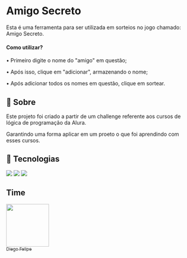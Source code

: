 <h1>Amigo Secreto</h1>
<p>Esta é uma ferramenta para ser utilizada em sorteios no jogo chamado: Amigo Secreto.<p>

<h4>Como utilizar?</h4>
<p>• Primeiro digite o nome do "amigo" em questão;<p>
<p>• Após isso, clique em "adicionar", armazenando o nome;<p>
<p>• Após adicionar todos os nomes em questão, clique em sortear.<p>

<h2>🔖 Sobre</h2>
<p>Este projeto foi criado a partir de um challenge referente aos cursos de lógica de programação da Alura.<p>
<p>Garantindo uma forma aplicar em um proeto o que foi aprendindo com esses cursos.<p>

##  🚀 Tecnologias
<div>
  <img src="https://img.shields.io/badge/HTML-239120?style=for-the-badge&logo=html5&logoColor=white">
  <img src="https://img.shields.io/badge/CSS-239120?&style=for-the-badge&logo=css3&logoColor=white">
  <img src="https://img.shields.io/badge/JavaScript-F7DF1E?style=for-the-badge&logo=javascript&logoColor=black">
</div>

##  Time

[<img loading="lazy" src="https://avatars.githubusercontent.com/u/227278619?v=4" width=115><br><sub>Diego Felipe</sub>](https://github.com/Diego-alph)
